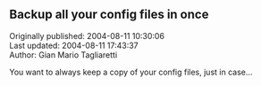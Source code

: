 ## Backup all your config files in once  
Originally published: 2004-08-11 10:30:06  
Last updated: 2004-08-11 17:43:37  
Author: Gian Mario Tagliaretti  
  
You want to always keep a copy of your config files, just in case...